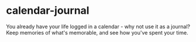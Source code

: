 # calendar-journal
You already have your life logged in a calendar - why not use it as a journal? Keep memories of what's memorable, and see how you've spent your time.
